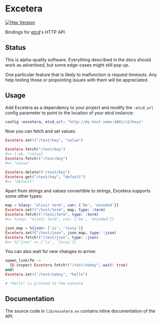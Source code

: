 Excetera
========

[![Hex Version](http://img.shields.io/hexpm/v/excetera.svg)](https://hex.pm/packages/excetera)

Bindings for [etcd][1]'s HTTP API.

  [1]: https://github.com/coreos/etcd


## Status

This is alpha-quality software. Everything described in the docs should work as
advertised, but some edge-cases might still pop up.

One particular feature that is likely to malfunction is request timeouts. Any
help testing those or pinpointing issues with them will be appreciated.


## Usage

Add Excetera as a dependency to your project and modify the `:etcd_url`
config parameter to point to the location of your etcd instance:

```elixir
config :excetera, etcd_url: "http://my.host.name:4001/v2/keys"
```

Now you can fetch and set values:

```elixir
Excetera.set!("/test/key", "value")

Excetera.fetch("/test/key")
#=> {:ok, "value}
Excetera.fetch!("/test/key")
#=> "value"

Excetera.delete!("/test/key")
Excetera.get("/test/key", "default")
#=> "default"
```

Apart from strings and values convertible to strings, Excetera supports some
other types:

```elixir
map = %{any: "elixir term", can: {'be', 'encoded'}}
Excetera.set!("/test/term", map, type: :term)
Excetera.fetch!("/test/term", type: :term)
#=> %{any: "elixir term", can: {'be', 'encoded'}}

json_map = %{json: ['is', 'lossy']}
Excetera.set!("/test/json", json_map, type: :json)
Excetera.fetch!("/test/json", type: :json)
#=> %{"json" => ['is', 'lossy']}
```

You can also wait for new changes to arrive:

```elixir
spawn_link(fn ->
  IO.inspect Excetera.fetch!("/test/nokey", wait: true)
end)
Excetera.set!("/test/nokey", "hello")

# "hello" is printed to the console
```

## Documentation

The source code in `lib/excetera.ex` contains inline documentation of the API.
